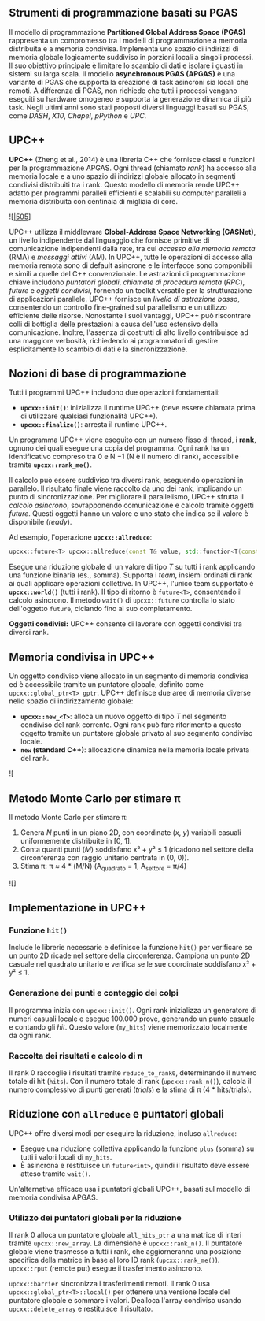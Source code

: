 
## Strumenti di programmazione basati su PGAS

Il modello di programmazione **Partitioned Global Address Space (PGAS)** rappresenta un compromesso tra i modelli di programmazione a memoria distribuita e a memoria condivisa. Implementa uno spazio di indirizzi di memoria globale logicamente suddiviso in porzioni locali a singoli processi. Il suo obiettivo principale è limitare lo scambio di dati e isolare i guasti in sistemi su larga scala. Il modello **asynchronous PGAS (APGAS)** è una variante di PGAS che supporta la creazione di task asincroni sia locali che remoti. A differenza di PGAS, non richiede che tutti i processi vengano eseguiti su hardware omogeneo e supporta la generazione dinamica di più task. Negli ultimi anni sono stati proposti diversi linguaggi basati su PGAS, come *DASH*, *X10*, *Chapel*, *pPython* e *UPC*.

## UPC++

**UPC++** (Zheng et al., 2014) è una libreria C++ che fornisce classi e funzioni per la programmazione APGAS. Ogni thread (chiamato *rank*) ha accesso alla memoria locale e a uno spazio di indirizzi globale allocato in segmenti condivisi distribuiti tra i rank. Questo modello di memoria rende UPC++ adatto per programmi paralleli efficienti e scalabili su computer paralleli a memoria distribuita con centinaia di migliaia di core.

![[|505](_page_2_Figure_5.jpeg)]

UPC++ utilizza il middleware **Global-Address Space Networking (GASNet)**, un livello indipendente dal linguaggio che fornisce primitive di comunicazione indipendenti dalla rete, tra cui *accesso alla memoria remota* (RMA) e *messaggi attivi* (AM). In UPC++, tutte le operazioni di accesso alla memoria remota sono di default asincrone e le interfacce sono componibili e simili a quelle del C++ convenzionale. Le astrazioni di programmazione chiave includono *puntatori globali*, *chiamate di procedura remota* (*RPC*), *future* e *oggetti condivisi*, fornendo un toolkit versatile per la strutturazione di applicazioni parallele. UPC++ fornisce un *livello di astrazione basso*, consentendo un controllo fine-grained sul parallelismo e un utilizzo efficiente delle risorse. Nonostante i suoi vantaggi, UPC++ può riscontrare colli di bottiglia delle prestazioni a causa dell'uso estensivo della comunicazione. Inoltre, l'assenza di costrutti di alto livello contribuisce ad una maggiore verbosità, richiedendo ai programmatori di gestire esplicitamente lo scambio di dati e la sincronizzazione.

## Nozioni di base di programmazione

Tutti i programmi UPC++ includono due operazioni fondamentali:

* **`upcxx::init()`**: inizializza il runtime UPC++ (deve essere chiamata prima di utilizzare qualsiasi funzionalità UPC++).
* **`upcxx::finalize()`**: arresta il runtime UPC++.

Un programma UPC++ viene eseguito con un numero fisso di thread, i **rank**, ognuno dei quali esegue una copia del programma. Ogni rank ha un identificativo compreso tra 0 e N −1 (N è il numero di rank), accessibile tramite **`upcxx::rank_me()`**.

Il calcolo può essere suddiviso tra diversi rank, eseguendo operazioni in parallelo. Il risultato finale viene raccolto da uno dei rank, implicando un punto di sincronizzazione. Per migliorare il parallelismo, UPC++ sfrutta il *calcolo asincrono*, sovrapponendo comunicazione e calcolo tramite oggetti *future*. Questi oggetti hanno un valore e uno stato che indica se il valore è disponibile (*ready*).

Ad esempio, l'operazione **`upcxx::allreduce`**:

```c++
upcxx::future<T> upcxx::allreduce(const T& value, std::function<T(const T&, const T&)> op, upcxx::team team = upcxx::world());
```

Esegue una riduzione globale di un valore di tipo *T* su tutti i rank applicando una funzione binaria (es., somma). Supporta i *team*, insiemi ordinati di rank ai quali applicare operazioni collettive. In UPC++, l'unico team supportato è **`upcxx::world()`** (tutti i rank). Il tipo di ritorno è `future<T>`, consentendo il calcolo asincrono. Il metodo `wait()` di `upcxx::future` controlla lo stato dell'oggetto `future`, ciclando fino al suo completamento.

**Oggetti condivisi:** UPC++ consente di lavorare con oggetti condivisi tra diversi rank.

## Memoria condivisa in UPC++

Un oggetto condiviso viene allocato in un segmento di memoria condivisa ed è accessibile tramite un puntatore globale, definito come `upcxx::global_ptr<T> gptr`. UPC++ definisce due aree di memoria diverse nello spazio di indirizzamento globale:

* **`upcxx::new_<T>`**: alloca un nuovo oggetto di tipo *T* nel segmento condiviso del rank corrente. Ogni rank può fare riferimento a questo oggetto tramite un puntatore globale privato al suo segmento condiviso locale.
* **`new` (standard C++)**: allocazione dinamica nella memoria locale privata del rank.

![[](_page_7_Figure_7.jpeg)

## Metodo Monte Carlo per stimare π

Il metodo Monte Carlo per stimare π:

1. Genera *N* punti in un piano 2D, con coordinate (*x*, *y*) variabili casuali uniformemente distribuite in [0, 1].
2. Conta quanti punti (*M*) soddisfano x² + y² ≤ 1 (ricadono nel settore della circonferenza con raggio unitario centrata in (0, 0)).
3. Stima π: π ≈ 4 * (M/N) (A<sub>quadrato</sub> = 1, A<sub>settore</sub> = π/4)

![[](_page_8_Figure_6.jpeg)]

## Implementazione in UPC++

### Funzione `hit()`

Include le librerie necessarie e definisce la funzione `hit()` per verificare se un punto 2D ricade nel settore della circonferenza. Campiona un punto 2D casuale nel quadrato unitario e verifica se le sue coordinate soddisfano x² + y² ≤ 1.

### Generazione dei punti e conteggio dei colpi

Il programma inizia con `upcxx::init()`. Ogni rank inizializza un generatore di numeri casuali locale e esegue 100.000 prove, generando un punto casuale e contando gli *hit*. Questo valore (`my_hits`) viene memorizzato localmente da ogni rank.

### Raccolta dei risultati e calcolo di π

Il rank 0 raccoglie i risultati tramite `reduce_to_rank0`, determinando il numero totale di hit (`hits`). Con il numero totale di rank (`upcxx::rank_n()`), calcola il numero complessivo di punti generati (*trials*) e la stima di π (4 * hits/trials).

## Riduzione con `allreduce` e puntatori globali

UPC++ offre diversi modi per eseguire la riduzione, incluso `allreduce`:

* Esegue una riduzione collettiva applicando la funzione `plus` (somma) su tutti i valori locali di `my_hits`.
* È asincrona e restituisce un `future<int>`, quindi il risultato deve essere atteso tramite `wait()`.

Un'alternativa efficace usa i puntatori globali UPC++, basati sul modello di memoria condivisa APGAS.

### Utilizzo dei puntatori globali per la riduzione

Il rank 0 alloca un puntatore globale `all_hits_ptr` a una matrice di interi tramite `upcxx::new_array`. La dimensione è `upcxx::rank_n()`. Il puntatore globale viene trasmesso a tutti i rank, che aggiorneranno una posizione specifica della matrice in base al loro ID rank (`upcxx::rank_me()`). `upcxx::rput` (remote put) esegue il trasferimento asincrono.

`upcxx::barrier` sincronizza i trasferimenti remoti. Il rank 0 usa `upcxx::global_ptr<T>::local()` per ottenere una versione locale del puntatore globale e sommare i valori. Dealloca l'array condiviso usando `upcxx::delete_array` e restituisce il risultato.

